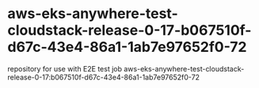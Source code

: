 # aws-eks-anywhere-test-cloudstack-release-0-17-b067510f-d67c-43e4-86a1-1ab7e97652f0-72
repository for use with E2E test job aws-eks-anywhere-test-cloudstack-release-0-17:b067510f-d67c-43e4-86a1-1ab7e97652f0-72
